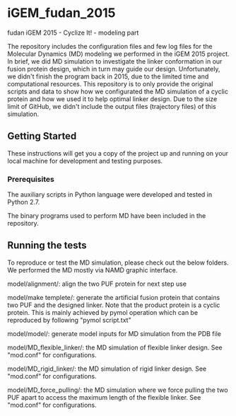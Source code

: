 # iGEM_fudan_2015
fudan iGEM 2015 - Cyclize It! - modeling part 

The repository includes the configuration files and few log files for the Molecular Dynamics (MD) modeling we performed in the iGEM 2015 project. In brief, we did MD simulation to investigate the linker conformation in our fusion protein design, which in turn may guide our design. Unfortunately, we didn't finish the program back in 2015, due to the limited time and computational resources. This repository is to only provide the original scripts and data to show how we configurated the MD simulation of a cyclic protein and how we used it to help optimal linker design. Due to the size limit of GitHub, we didn't include the output files (trajectory files) of this simulation. 


## Getting Started

These instructions will get you a copy of the project up and running on your local machine for development and testing purposes.

### Prerequisites

The auxiliary scripts in Python language were developed and tested in Python 2.7. 

The binary programs used to perform MD have been included in the repository.


## Running the tests

To reproduce or test the MD simulation, please check out the below folders. We performed the MD mostly via NAMD graphic interface.

model/alignment/: align the two PUF protein for next step use

model/make templete/: generate the artificial fusion protein that contains two PUF and the designed linker. Note that the product protein is a cyclic protein. This is mainly achieved by pymol operation which can be reproduced by following "pymol script.txt"

model/model/: generate model inputs for MD simulation from the PDB file

model/MD_flexible_linker/: the MD simulation of flexible linker design. See "mod.conf" for configurations. 

model/MD_rigid_linker/: the MD simulation of rigid linker design. See "mod.conf" for configurations. 

model/MD_force_pulling/: the MD simulation where we force pulling the two PUF apart to access the maximum length of the flexible linker. See "mod.conf" for configurations. 


